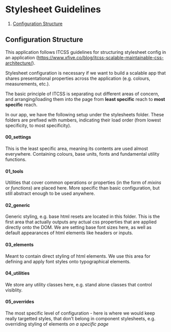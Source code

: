 # Stylesheet Guidelines
1. [Configuration Structure](#configuration-structure)

## Configuration Structure

This application follows ITCSS guidelines for structuring stylesheet config in an application (https://www.xfive.co/blog/itcss-scalable-maintainable-css-architecture/).

Stylesheet configuration is necessary if we want to build a scalable app that shares presentational properties across the application (e.g. colours, measurements, etc.).

The basic principle of ITCSS is separating out different areas of concern, and arranging/loading them into the page from **least specific** reach to **most specific** reach.

In our app, we have the following setup under the stylesheets folder. These folders are prefixed with numbers, indicating their load order (from lowest specificity, to most specificity).

#### **00_settings**

This is the least specific area, meaning its contents are used almost everywhere. Containing colours, base units, fonts and fundamental utility functions.

#### **01_tools**

Utilities that cover common operations or properties (in the form of _mixins_ or _functions_) are placed here. More specific than basic configuration, but still abstract enough to be used anywhere.

#### **02_generic**

Generic styling, e.g. base html resets are located in this folder. This is the first area that actually outputs any actual css properties that are applied directly onto the DOM. We are setting base font sizes here, as well as default appearances of html elements like headers or inputs.

#### **03_elements**

Meant to contain direct styling of html elements. We use this area for defining and apply font styles onto typographical elements.

#### **04_utilities**

We store any utility classes here, e.g. stand alone classes that control visiblity.

#### **05_overrides**

The most specific level of configuration - here is where we would keep really targetted styles, that don't belong in component stylesheets, e.g. overriding styling of elements _on a specific page_
